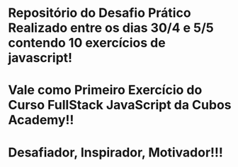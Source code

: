 # Repositório do Desafio Prático Realizado entre os dias 30/4 e 5/5 contendo 10 exercícios de javascript!
# Vale como Primeiro Exercício do Curso FullStack JavaScript da Cubos Academy!!
# Desafiador, Inspirador, Motivador!!!
